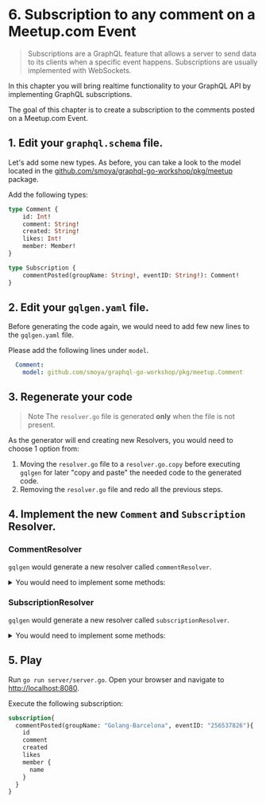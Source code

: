 # 6. Subscription to any comment on a Meetup.com Event

> Subscriptions are a GraphQL feature that allows a server to send data to its clients when a specific event happens. 
> Subscriptions are usually implemented with WebSockets.

In this chapter you will bring realtime functionality to your GraphQL API by implementing GraphQL subscriptions.

The goal of this chapter is to create a subscription to the comments posted on a Meetup.com Event.

## 1. Edit your `graphql.schema` file.

Let's add some new types. 
As before, you can take a look to the model located in the [github.com/smoya/graphql-go-workshop/pkg/meetup](https://github.com/smoya/graphql-go-workshop/blob/master/pkg/meetup/model.go) package.

Add the following types:
```graphql schema
type Comment {
    id: Int!
    comment: String!
    created: String!
    likes: Int!
    member: Member!
}

type Subscription {
    commentPosted(groupName: String!, eventID: String!): Comment!
}
```

## 2. Edit your `gqlgen.yaml` file.

Before generating the code again, we would need to add few new lines to the `gqlgen.yaml` file.

Please add the following lines under `model`.
```yaml
  Comment:
    model: github.com/smoya/graphql-go-workshop/pkg/meetup.Comment
```

## 3. Regenerate your code

> Note 
> The `resolver.go` file is generated **only** when the file is not present. 

As the generator will end creating new Resolvers, you would need to choose 1 option from:

1. Moving the `resolver.go` file to a `resolver.go.copy` before executing `gqlgen` for later "copy and paste" the needed code to the generated code.
2. Removing the `resolver.go` file and redo all the previous steps.

## 4. Implement the new `Comment` and `Subscription` Resolver.

### CommentResolver
`gqlgen` would generate a new resolver called `commentResolver`. 

<details> 
  <summary>You would need to implement some methods:</summary> 

```go
// Comment returns a CommentResolver.
func (r *Resolver) Comment() CommentResolver {
	return &commentResolver{r}
}

type commentResolver struct{ *Resolver }

func (commentResolver) Likes(ctx context.Context, obj *meetup.Comment) (int, error) {
	return obj.LikeCount, nil
}

func (commentResolver) Created(ctx context.Context, obj *meetup.Comment) (string, error) {
	return time.Unix(obj.Created/1000, 0).Format(time.RFC822), nil
}
```
</details>

### SubscriptionResolver
`gqlgen` would generate a new resolver called `subscriptionResolver`.



<details> 
  <summary>You would need to implement some methods:</summary>
  
```go
// Subscription returns a SubscriptionResolver
func (r *Resolver) Subscription() SubscriptionResolver {
return &subscriptionResolver{r}
}

type subscriptionResolver struct{ *Resolver }

func (r *subscriptionResolver) CommentPosted(ctx context.Context, groupName string, eventID string) (<-chan meetup.Comment, error) {
// ideally this should go in to a redis or similar.
   sentComments := make(map[int]struct{})
   commentsChan := make(chan meetup.Comment)

   // ideally this should be configurable
   t := time.NewTicker(time.Second * 5)
   go func() {
       for {
           select {
           case <-ctx.Done():
               return
           case <-t.C:
               comments, err := r.C.Comments(groupName, eventID)
               if err != nil {
                   log.Printf("error finding comments for group %s and event %s. %s\n", groupName, eventID, err.Error())
                   continue
               }

               for _, c := range comments {
                   if _, ok := sentComments[c.ID]; !ok {
                       commentsChan <- *c
                       sentComments[c.ID] = struct{}{}
                   }
               }
           }
       }

   }()

return commentsChan, nil
}
```
</details>


## 5. Play

Run `go run server/server.go`.
Open your browser and navigate to [http://localhost:8080](http://localhost:8080). 

Execute the following subscription:

```graphql
subscription{
  commentPosted(groupName: "Golang-Barcelona", eventID: "256537826"){
    id
    comment
    created
    likes
    member {
      name
    }
  }
}
```